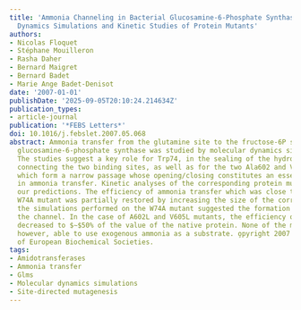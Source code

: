 ```yaml
---
title: 'Ammonia Channeling in Bacterial Glucosamine-6-Phosphate Synthase (Glms): Molecular
  Dynamics Simulations and Kinetic Studies of Protein Mutants'
authors:
- Nicolas Floquet
- Stéphane Mouilleron
- Rasha Daher
- Bernard Maigret
- Bernard Badet
- Marie Ange Badet-Denisot
date: '2007-01-01'
publishDate: '2025-09-05T20:10:24.214634Z'
publication_types:
- article-journal
publication: '*FEBS Letters*'
doi: 10.1016/j.febslet.2007.05.068
abstract: Ammonia transfer from the glutamine site to the fructose-6P site of bacterial
  glucosamine-6-phosphate synthase was studied by molecular dynamics simulations.
  The studies suggest a key role for Trp74, in the sealing of the hydrophobic channel
  connecting the two binding sites, as well as for the two Ala602 and Val605 residues,
  which form a narrow passage whose opening/closing constitutes an essential event
  in ammonia transfer. Kinetic analyses of the corresponding protein mutants confirmed
  our predictions. The efficiency of ammonia transfer which was close to zero in the
  W74A mutant was partially restored by increasing the size of the corresponding side-chain;
  the simulations performed on the W74A mutant suggested the formation of a hole in
  the channel. In the case of A602L and V605L mutants, the efficiency of ammonia transfer
  decreased to $∼$50% of the value of the native protein. None of the mutants were,
  however, able to use exogenous ammonia as a substrate. o̧pyright 2007 Federation
  of European Biochemical Societies.
tags:
- Amidotransferases
- Ammonia transfer
- Glms
- Molecular dynamics simulations
- Site-directed mutagenesis
---
```

